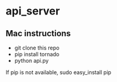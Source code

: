 # api_server

## Mac instructions
* git clone this repo
* pip install tornado
* python api.py

If pip is not available, sudo easy_install pip

